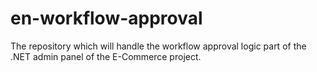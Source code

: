 # en-workflow-approval
The repository which will handle the workflow approval logic part of the .NET admin panel of the E-Commerce project.
